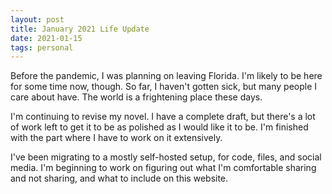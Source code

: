 ```yaml
---
layout: post
title: January 2021 Life Update
date: 2021-01-15
tags: personal
---
```

Before the pandemic, I was planning on leaving Florida. I'm likely to be here for some time now, though. So far, I haven't gotten sick, but many people I care about have. The world is a frightening place these days.

I'm continuing to revise my novel. I have a complete draft, but there's a lot of work left to get it to be as polished as I would like it to be. I'm finished with the part where I have to work on it extensively.

I've been migrating to a mostly self-hosted setup, for code, files, and social media. I'm beginning to work on figuring out what I'm comfortable sharing and not sharing, and what to include on this website.

